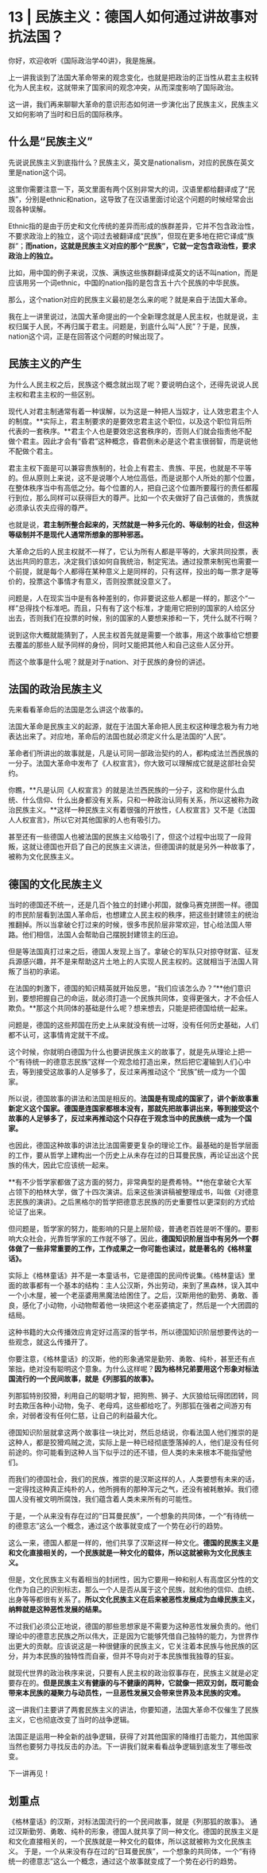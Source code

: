 # 13 | 民族主义：德国人如何通过讲故事对抗法国？


你好，欢迎收听《国际政治学40讲》，我是施展。

上一讲我谈到了法国大革命带来的观念变化，也就是把政治的正当性从君主主权转化为人民主权，这就带来了国家间的观念冲突，从而深度影响了国际政治。

这一讲，我们再来聊聊大革命的意识形态如何进一步演化出了民族主义，民族主义又如何影响了当时和日后的国际秩序。

## 什么是“民族主义”

先说说民族主义到底指什么？民族主义，英文是nationalism，对应的民族在英文里是nation这个词。

这里你需要注意一下，英文里面有两个区别非常大的词，汉语里都给翻译成了“民族”，分别是ethnic和nation，这导致了在汉语里面讨论这个问题的时候经常会出现各种误解。

Ethnic指的是由于历史和文化传统的差异而形成的族群差异，它并不包含政治性，不要求政治上的独立，这个词过去被翻译成“民族”，但现在更多地在把它译成“族群”；**而nation，这就是民族主义对应的那个“民族”，它就一定包含政治性，要求政治上的独立。**

比如，用中国的例子来说，汉族、满族这些族群翻译成英文的话不叫nation，而是应该用另一个词ethnic，中国的nation指的是包含五十六个民族的中华民族。

那么，这个nation对应的民族主义最初是怎么来的呢？就是来自于法国大革命。

我在上一讲里说过，法国大革命提出的一个全新理念就是人民主权，也就是说，主权归属于人民，不再归属于君主。问题是，到底什么叫“人民”？于是，民族，nation这个词，正是在回答这个问题的时候出现了。

## 民族主义的产生

为什么人民主权之后，民族这个概念就出现了呢？要说明白这个，还得先说说人民主权和君主主权的一些区别。

现代人对君主制通常有着一种误解，以为这是一种把人当奴才，让人效忠君主个人的制度。**实际上，君主制要求的是要效忠君主这个职位，以及这个职位背后所代表的一套秩序。**君主个人也是要效忠这套秩序的，否则人们就会指责他不配做个君主。因此才会有“昏君”这种概念，昏君倒未必是这个君主很弱智，而是说他不配做个君主。

君主主权下面是可以兼容贵族制的，社会上有君主、贵族、平民，也就是不平等的。但从原则上来说，这不是说哪个人地位高低，而是说那个人所处的那个位置，在整体秩序当中有高低之分。每个位置的人，把自己这个位置所要履行的责任都履行到位，那么同样可以获得巨大的尊严。比如一个农夫做好了自己该做的，贵族就必须承认农夫应得的尊严。

也就是说，**君主制所整合起来的，天然就是一种多元化的、等级制的社会，但这种等级制并不是现代人通常所想象的那种邪恶。**

大革命之后的人民主权就不一样了，它认为所有人都是平等的，大家共同投票，表达出共同的意志，决定我们该如何自我统治，制定宪法。通过投票来制宪也需要一个前提，就是每个人都得在某种意义上是同样的，只有这样，投出的每一票才是等价的，投票这个事情才有意义，否则投票就没意义了。

问题是，人在现实当中是有各种差别的，你非要说这些人都是一样的，那这个“一样”总得找个标准吧。而且，只有有了这个标准，才能用它把别的国家的人给区分出去，否则我们在投票的时候，别的国家的人要想来掺和一下，凭什么就不行啊？

说到这你大概就能猜到了，人民主权首先就是需要一个故事，用这个故事给它想要去覆盖的那些人赋予同样的身份，同时又能把其他人和自己这些人区分开。

而这个故事是什么呢？就是对于nation、对于民族的身份的讲述。

## 法国的政治民族主义

先来看看革命后的法国是怎么讲这个故事的。

法国大革命是民族主义的起源，就在于法国大革命把人民主权这种理念极为有力地表达出来了。对应地，革命后的法国也就必须定义什么是法国的“人民”。

革命者们所讲出的故事就是，凡是认可同一部政治契约的人，都构成法兰西民族的一分子。法国大革命中发布了《人权宣言》，你大致可以理解成它就是这部社会契约。

你瞧，**凡是认同《人权宣言》的就是法兰西民族的一分子，这和你是什么血统、什么信仰、什么出身都没有关系，只和一种政治认同有关系，所以这被称为政治民族主义。**这样一种民族主义有着很强的开放性，《人权宣言》又不是《法国人人权宣言》，所以它对其他国家的人也有吸引力。

甚至还有一些德国人也被法国的民族主义给吸引了，但这个过程中出现了一段背叛，这就让德国也开启了自己的民族主义讲法，但德国讲的就是另外一种故事了，被称为文化民族主义。

## 德国的文化民族主义

当时的德国还不统一，还是几百个独立的封建小邦国，就像马赛克拼图一样。德国的市民阶层看到法国人革命后，也想建立人民主权的秩序，把这些封建领主的统治推翻掉。所以当拿破仑打过来的时候，很多市民阶层非常欢迎，甘心给法国人带路。他们相信，法国人会帮助自己摆脱封建领主的压迫。

但是等法国真打过来之后，德国人发现上当了。拿破仑的军队只对掠夺财富、征发兵源感兴趣，并不是来帮助这片土地上的人实现人民主权的。这就相当于法国人背叛了当初的承诺。

在法国的刺激下，德国的知识精英就开始反思，“我们应该怎么办？”**他们意识到，要想把握自己的命运，就必须打造一个民族共同体，变得更强大，才不会任人欺负。**那这个共同体的基础是什么呢？想来想去，只能是把德国给统一起来。

问题是，德国的这些邦国在历史上从来就没有统一过呀，没有任何历史基础，人们都不认可，这事情肯定就干不成。

这个时候，你就明白德国为什么也要讲民族主义的故事了，就是先从理论上把一个“有待统一的德意志民族”这样一个观念给打造出来，然后把它灌输到人们心中去，等到接受这故事的人足够多了，反过来再推动这个 “民族”统一成为一个国家。

所以说，德国故事的讲法和法国是相反的。**法国是有现成的国家了，讲个新故事重新定义这个国家。德国是连国家都根本没有，那就先把故事讲出来，等到接受这个故事的人足够多了，反过来再推动这个只存在于观念当中的民族统一成为一个国家。**

也因此，德国这种故事的讲法比法国需要更复杂的理论工作。最基础的是哲学层面的工作，要从哲学上建构出一个历史上从未存在过的日耳曼民族，再论证出这个民族的伟大，因此它应该统一起来。

**有不少哲学家都做了这方面的努力，非常典型的是费希特。**他在拿破仑大军占领下的柏林大学，做了十四次演讲。后来这些演讲稿被整理成书，叫做《对德意志民族的演讲》。之后黑格尔的哲学把德意志民族的历史重要性以更深刻的方式给论证了出来。

但问题是，哲学家的努力，能影响的只是上层阶级，普通老百姓是听不懂的。要影响大众社会，光靠哲学家的工作就不够了。因此，**德国知识阶层当中有另外一个群体做了一些非常重要的工作，工作成果之一你可能也读过，就是著名的《格林童话》。**

实际上《格林童话》并不是一本童话书，它是德国的民间传说集。《格林童话》里面的故事都有一个基本的结构：主人公汉斯，外出劳动，来到了黑森林，误入其中一个小木屋，被一个老巫婆用黑魔法给困住了。之后，汉斯用他的勤劳、勇敢、善良，感化了小动物，小动物帮着他一块把这个老巫婆搞定了，然后是一个大团圆的结局。

这种书籍的大众传播效应肯定好过高深的哲学书，所以德国知识阶层想要传达的一些观念，就这么传播开了。

你要注意，《格林童话》的汉斯，他的形象通常是勤劳、勇敢、纯朴，甚至还有点笨拙，绝对没有聪明这个意象。为什么这样呢？**因为格林兄弟要用这个形象对标法国流行的一个民间故事，就是《列那狐的故事》。**

列那狐特别狡猾，利用自己的聪明才智，把狗熊、狮子、大灰狼给玩得团团转，同时去欺压各种小动物，兔子、老母鸡，这些都给吃了。列那狐在强者之间游刃有余，对弱者没有任何仁慈，让自己的利益最大化。

德国知识阶层就拿这两个故事往一块比对，然后总结说，你看法国人他们推崇的是这种人，都是狡猾鸡贼之流，实际上是一种已经彻底堕落掉的人，他们是没有任何前途的。你可能看到这种人当下似乎过的还不错，但人类的未来根本不能指望他们。

而我们的德国社会，我们的民族，推崇的是汉斯这样的人，人类要想有未来的话，一定得找这种真正纯朴的人，他所拥有的那种浑元之气，还没有被耗散掉。我们德国人没有被文明所腐蚀，我们蕴含着人类未来所有的可能性。

于是，一个从来没有存在过的“日耳曼民族”，一个想象的共同体，一个“有待统一的德意志”这么一个概念，通过这个故事就变成了一个势在必行的趋势。

这么一来，德国人都是一样的，他们共享了汉斯这样一种文化。**德国的民族主义是和文化直接相关的，一个民族就是一种文化的载体，所以这就被称为文化民族主义。**

但是，文化民族主义有着相当的封闭性，因为它要用一种和别人有高度区分性的文化作为自己的识别标志，那么一个人是否从属于这个民族，就和他的信仰、血统、出身等等都很有关系了。**所以文化民族主义在后来被恶性发展成为血缘民族主义，纳粹就是这种恶性发展的结果。**

不过我们必须公正地说，德国的那些思想家是不需要为这种恶性发展负责的。他们理论中的德意志民族之所以伟大，正是因为它能够凭借自己独特的能力，为世界作出更大的贡献。应该说这是一种很健康的民族主义，它关注着本民族与他民族的区分，并为本民族的独特性而自豪，但并不导向对于本民族惟我独尊的狂妄。

就现代世界的政治秩序来说，只要有人民主权的政治叙事存在，民族主义就是必定要存在的。**但是民族主义有健康的与不健康的两种，它就像一把双刃剑，既可能会带来本民族的凝聚力与动员性，一旦恶性发展又会带来世界及本民族的灾难。**

这一讲我们主要讲了两套民族主义的讲法，你要知道，法国大革命不仅催生了民族主义，它也彻底改变了当时的战争逻辑。

法国正是运用一种全新的战争逻辑，获得了对其他国家的降维打击能力，其他国家当然也要努力寻找反击的办法。下一讲我们就来看看战争逻辑到底发生了哪些改变。

下一讲再见！


## 划重点

《格林童话》的汉斯，对标法国流行的一个民间故事，就是《列那狐的故事》。 通过汉斯勤劳、勇敢、纯朴的形象，德国人就共享了同一种文化。德国的民族主义是和文化直接相关的，一个民族就是一种文化的载体，所以这就被称为文化民族主义。 于是，一个从来没有存在过的“日耳曼民族”，一个想象的共同体，一个“有待统一的德意志”这么一个概念，通过这个故事就变成了一个势在必行的趋势。

